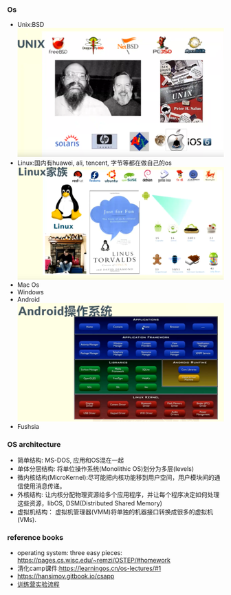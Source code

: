 ### Os
- Unix:BSD
![](images/unix-os.png)
- Linux:国内有huawei, ali, tencent, 字节等都在做自己的os
![](images/linux-os.png)
- Mac Os
- Windows
- Android
![](images/android-os.PNG)
- Fushsia
### OS architecture
- 简单结构: MS-DOS, 应用和OS混在一起
- 单体分层结构: 将单位操作系统(Monolithic OS)划分为多层(levels)
- 微内核结构(MicroKernel):尽可能把内核功能移到用户空间，用户模块间的通信使用消息传递。
- 外核结构: 让内核分配物理资源给多个应用程序，并让每个程序决定如何处理这些资源，libOS, DSM(Distributed Shared Memory)
- 虚拟机结构： 虚拟机管理器(VMM)将单独的机器接口转换成很多的虚拟机(VMs).
### reference books
- operating system: three easy pieces: https://pages.cs.wisc.edu/~remzi/OSTEP/#homework
- 清化camp课件:https://learningos.cn/os-lectures/#1
- https://hansimov.gitbook.io/csapp
- [训练营实验流程](./learningos.cn_os-lectures_lec2_p1-labintro.html.pdf)